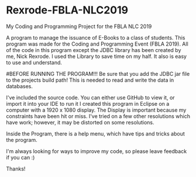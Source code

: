# Rexrode-FBLA-NLC2019
My Coding and Programming Project for the FBLA NLC 2019

A program to manage the issuance of E-Books to a class of students. This program was made for the Coding and Programming Event (FBLA 2019). All of the code in this program except the JDBC library has been created by me, Nick Rexrode. I used the Library to save time on my half. It also is easy to use and understand.

#BEFORE RUNNING THE PROGRAM!!!
Be sure that you add the JDBC jar file to the projects build path! This is needed to read and write the data in databases.

I've included the source code. You can either use GitHub to view it, or import it into your IDE to run it  I created this program in Eclipse on a computer with a 1920 x 1080 display.  The Display is important because my constraints have been hit or miss.  I've tried on a few other resolutions which have work; however, it may be distorted on some resolutions.

Inside the Program, there is a help menu, which have tips and tricks about the program.  

I'm always looking for ways to improve my code, so please leave feedback if you can :)

Thanks!
